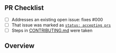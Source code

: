 <!-- 👋 Hi, thanks for sending a PR to created-typescript-app-everything! 💯
Please fill out all fields below and make sure each item is true and [x] checked.
Otherwise we may not be able to review your PR. -->

## PR Checklist

- [ ] Addresses an existing open issue: fixes #000
- [ ] That issue was marked as [`status: accepting prs`](https://github.com/bingo-examples/created-typescript-app-everything/issues?q=is%3Aopen+is%3Aissue+label%3A%22status%3A+accepting+prs%22)
- [ ] Steps in [CONTRIBUTING.md](https://github.com/bingo-examples/created-typescript-app-everything/blob/main/.github/CONTRIBUTING.md) were taken

## Overview

<!-- Description of what is changed and how the code change does that. -->

